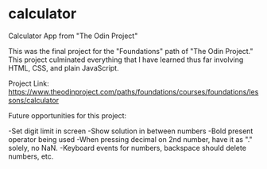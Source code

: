 # calculator
Calculator App from "The Odin Project"

This was the final project for the "Foundations" path of "The Odin Project." This project culminated everything that I have learned thus far involving HTML, CSS, and plain JavaScript. 

Project Link: https://www.theodinproject.com/paths/foundations/courses/foundations/lessons/calculator

Future opportunities for this project:

-Set digit limit in screen
-Show solution in between numbers
-Bold present operator being used
-When pressing decimal on 2nd number, have it as "." solely, no NaN.
-Keyboard events for numbers, backspace should delete numbers, etc.
